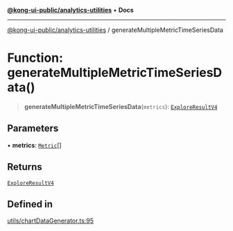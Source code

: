 [**@kong-ui-public/analytics-utilities**](../README.md) • **Docs**

***

[@kong-ui-public/analytics-utilities](../README.md) / generateMultipleMetricTimeSeriesData

# Function: generateMultipleMetricTimeSeriesData()

> **generateMultipleMetricTimeSeriesData**(`metrics`): [`ExploreResultV4`](../interfaces/ExploreResultV4.md)

## Parameters

• **metrics**: [`Metric`](../interfaces/Metric.md)[]

## Returns

[`ExploreResultV4`](../interfaces/ExploreResultV4.md)

## Defined in

[utils/chartDataGenerator.ts:95](https://github.com/Kong/public-ui-components/blob/main/packages/analytics/analytics-utilities/src/utils/chartDataGenerator.ts#L95)
